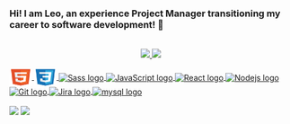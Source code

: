 ### Hi! I am Leo, an experience Project Manager transitioning my career to software development! 👋


<br>
<div align="center">
  <a href="https://github.com/leo-sn">
  <img height="170em" src="https://github-readme-stats.vercel.app/api?username=leo-sn&show_icons=true&theme=dark&include_all_commits=true&count_private=true"/>
  <img height="172.5em" src="https://github-readme-stats.vercel.app/api/top-langs/?username=leo-sn&layout=compact&langs_count=7&theme=dark"/>
</div>
<br>
  <div>
    <img align="center" alt="HTML logo" height="30" width="40" src="https://raw.githubusercontent.com/devicons/devicon/master/icons/html5/html5-original.svg">
    <img align="center" alt="CSS logo" height="30" width="40" src="https://raw.githubusercontent.com/devicons/devicon/master/icons/css3/css3-original.svg">
    <img align="center" alt="Sass logo" height="30" width="40"src="https://cdn.jsdelivr.net/gh/devicons/devicon/icons/sass/sass-original.svg">
    <img align="center" alt="JavaScript logo" height="30" width="40" src="https://cdn.jsdelivr.net/gh/devicons/devicon/icons/javascript/javascript-original.svg">
    <img align="center" alt="React logo" height="30" width="40"src="https://cdn.jsdelivr.net/gh/devicons/devicon/icons/react/react-original.svg">
    <img align="center" alt="Nodejs logo" height="30" width="40"src="https://cdn.jsdelivr.net/gh/devicons/devicon/icons/nodejs/nodejs-original.svg">
    <img align="center" alt="Git logo" height="30" width="40"src="https://cdn.jsdelivr.net/gh/devicons/devicon/icons/git/git-original.svg">
    <img align="center" alt="Jira logo" height="30" width="40"src="https://cdn.jsdelivr.net/gh/devicons/devicon/icons/jira/jira-original.svg">
    <img align="center" alt="mysql logo" height="30" width="40"src="https://cdn.jsdelivr.net/gh/devicons/devicon/icons/mysql/mysql-original.svg">
  </div>
<br>
 <div>
  <a href = "mailto:snasc.leonardo@gmail.com"><img src="https://img.shields.io/badge/-Gmail-%23333?style=for-the-badge&logo=gmail&logoColor=white" target="_blank"></a>
   <a href="https://www.linkedin.com/in/leonardosn/" target="_blank"><img src="https://img.shields.io/badge/-LinkedIn-%230077B5?style=for-the-badge&logo=linkedin&logoColor=white" target="_blank"></a> 
 </div>
